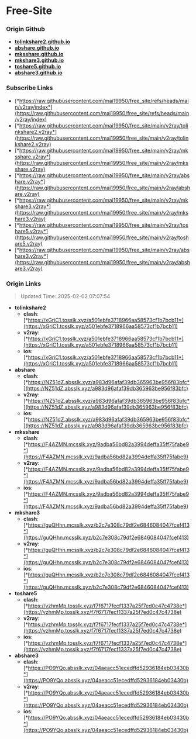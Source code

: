 # Free-Site

### Origin Github

- [**tolinkshare2.github.io**](https://github.com/tolinkshare2/tolinkshare2.github.io)
- [**abshare.github.io**](https://github.com/abshare/abshare.github.io)
- [**mksshare.github.io**](https://github.com/mksshare/mksshare.github.io)
- [**mkshare3.github.io**](https://github.com/mkshare3/mkshare3.github.io)
- [**toshare5.github.io**](https://github.com/toshare5/toshare5.github.io)
- [**abshare3.github.io**](https://github.com/abshare3/abshare3.github.io)

### Subscribe Links

- [*https://raw.githubusercontent.com/mai19950/free_site/refs/heads/main/v2ray/index*](https://raw.githubusercontent.com/mai19950/free_site/refs/heads/main/v2ray/index)
- [*https://raw.githubusercontent.com/mai19950/free_site/main/v2ray/tolinkshare2.v2ray*](https://raw.githubusercontent.com/mai19950/free_site/main/v2ray/tolinkshare2.v2ray)
- [*https://raw.githubusercontent.com/mai19950/free_site/main/v2ray/mksshare.v2ray*](https://raw.githubusercontent.com/mai19950/free_site/main/v2ray/mksshare.v2ray)
- [*https://raw.githubusercontent.com/mai19950/free_site/main/v2ray/abshare.v2ray*](https://raw.githubusercontent.com/mai19950/free_site/main/v2ray/abshare.v2ray)
- [*https://raw.githubusercontent.com/mai19950/free_site/main/v2ray/mkshare3.v2ray*](https://raw.githubusercontent.com/mai19950/free_site/main/v2ray/mkshare3.v2ray)
- [*https://raw.githubusercontent.com/mai19950/free_site/main/v2ray/toshare5.v2ray*](https://raw.githubusercontent.com/mai19950/free_site/main/v2ray/toshare5.v2ray)
- [*https://raw.githubusercontent.com/mai19950/free_site/main/v2ray/abshare3.v2ray*](https://raw.githubusercontent.com/mai19950/free_site/main/v2ray/abshare3.v2ray)

### Origin Links

> Updated Time: 2025-02-02 07:07:54

- **tolinkshare2**
  - **clash**: [*https://xGriC1.tosslk.xyz/a501ebfe3718966aa58573cf1b7bcb11*](https://xGriC1.tosslk.xyz/a501ebfe3718966aa58573cf1b7bcb11)
  - **v2ray**: [*https://xGriC1.tosslk.xyz/a501ebfe3718966aa58573cf1b7bcb11*](https://xGriC1.tosslk.xyz/a501ebfe3718966aa58573cf1b7bcb11)
  - **ios**: [*https://xGriC1.tosslk.xyz/a501ebfe3718966aa58573cf1b7bcb11*](https://xGriC1.tosslk.xyz/a501ebfe3718966aa58573cf1b7bcb11)
- **abshare**
  - **clash**: [*https://NZ51dZ.absslk.xyz/a983d96afaf39db365963be956f83bfc*](https://NZ51dZ.absslk.xyz/a983d96afaf39db365963be956f83bfc)
  - **v2ray**: [*https://NZ51dZ.absslk.xyz/a983d96afaf39db365963be956f83bfc*](https://NZ51dZ.absslk.xyz/a983d96afaf39db365963be956f83bfc)
  - **ios**: [*https://NZ51dZ.absslk.xyz/a983d96afaf39db365963be956f83bfc*](https://NZ51dZ.absslk.xyz/a983d96afaf39db365963be956f83bfc)
- **mksshare**
  - **clash**: [*https://F4AZMN.mcsslk.xyz/9adba56bd82a3994deffa35ff75fabe9*](https://F4AZMN.mcsslk.xyz/9adba56bd82a3994deffa35ff75fabe9)
  - **v2ray**: [*https://F4AZMN.mcsslk.xyz/9adba56bd82a3994deffa35ff75fabe9*](https://F4AZMN.mcsslk.xyz/9adba56bd82a3994deffa35ff75fabe9)
  - **ios**: [*https://F4AZMN.mcsslk.xyz/9adba56bd82a3994deffa35ff75fabe9*](https://F4AZMN.mcsslk.xyz/9adba56bd82a3994deffa35ff75fabe9)
- **mkshare3**
  - **clash**: [*https://guQHhn.mcsslk.xyz/b2c7e308c79df2e6846084047fcef413*](https://guQHhn.mcsslk.xyz/b2c7e308c79df2e6846084047fcef413)
  - **v2ray**: [*https://guQHhn.mcsslk.xyz/b2c7e308c79df2e6846084047fcef413*](https://guQHhn.mcsslk.xyz/b2c7e308c79df2e6846084047fcef413)
  - **ios**: [*https://guQHhn.mcsslk.xyz/b2c7e308c79df2e6846084047fcef413*](https://guQHhn.mcsslk.xyz/b2c7e308c79df2e6846084047fcef413)
- **toshare5**
  - **clash**: [*https://vzhmMp.tosslk.xyz/f7f6717fecf1337a25f7ed0c47c4738e*](https://vzhmMp.tosslk.xyz/f7f6717fecf1337a25f7ed0c47c4738e)
  - **v2ray**: [*https://vzhmMp.tosslk.xyz/f7f6717fecf1337a25f7ed0c47c4738e*](https://vzhmMp.tosslk.xyz/f7f6717fecf1337a25f7ed0c47c4738e)
  - **ios**: [*https://vzhmMp.tosslk.xyz/f7f6717fecf1337a25f7ed0c47c4738e*](https://vzhmMp.tosslk.xyz/f7f6717fecf1337a25f7ed0c47c4738e)
- **abshare3**
  - **clash**: [*https://PO9YQo.absslk.xyz/04aeacc51ecedffd52936184eb03430b*](https://PO9YQo.absslk.xyz/04aeacc51ecedffd52936184eb03430b)
  - **v2ray**: [*https://PO9YQo.absslk.xyz/04aeacc51ecedffd52936184eb03430b*](https://PO9YQo.absslk.xyz/04aeacc51ecedffd52936184eb03430b)
  - **ios**: [*https://PO9YQo.absslk.xyz/04aeacc51ecedffd52936184eb03430b*](https://PO9YQo.absslk.xyz/04aeacc51ecedffd52936184eb03430b)
